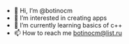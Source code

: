 - 👋 Hi, I’m @botinocm
- 👀 I’m interested in creating apps
- 🌱 I’m currently learning basics of c++
- 📫 How to reach me botinocm@list.ru


